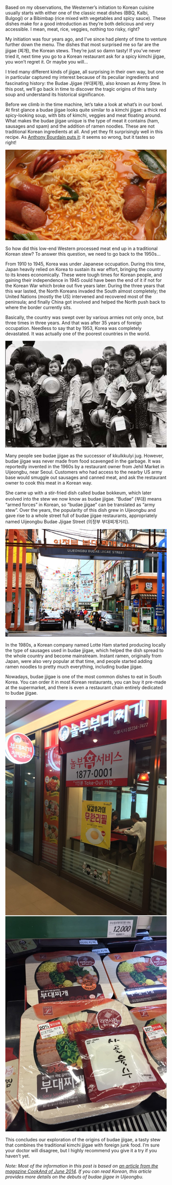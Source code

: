 Based on my observations, the Westerner’s initiation to Korean cuisine usually starts with either one of the classic meat dishes (BBQ, Kalbi, Bulgogi) or a Bibimbap (rice mixed with vegetables and spicy sauce). These dishes make for a good introduction as they’re both delicious and very accessible. I mean, meat, rice, veggies, nothing too risky, right?

My initiation was four years ago, and I’ve since had plenty of time to venture further down the menu. The dishes that most surprised me so far are the jjigae (찌개), the Korean stews. They’re just so damn tasty! If you’ve never tried it, next time you go to a Korean restaurant ask for a spicy kimchi jjigae, you won’t regret it. Or maybe you will...

I tried many different kinds of jjigae, all surprising in their own way, but one in particular captured my interest because of its peculiar ingredients and fascinating history: the Budae Jjigae (부대찌개), also known as Army Stew. In this post, we’ll go back in time to discover the tragic origins of this tasty soup and understand its historical significance.

Before we climb in the time machine, let’s take a look at what’s in our bowl. At first glance a budae jjigae looks quite similar to a kimchi jjigae: a thick red spicy-looking soup, with bits of kimchi, veggies and meat floating around. What makes the budae jjigae unique is the type of meat it contains (ham, sausages and spam) and the addition of ramen noodles. These are not traditional Korean ingredients at all. And yet they fit surprisingly well in this recipe. As [Anthony Bourdain puts it](http://www.cnn.com/2015/04/24/travel/bourdain-parts-unknown-korea-recipe): it seems so wrong, but it tastes so right!

<div class="gallery">
    <div class="row">
        <div class="col-md-12 with-legend" legend="Budae Jjigae, or Army Stew (photo by flickr.com/photos/ramenfuel, licensed under CC BY 2.0)">
            <img src="images/budae-jjigae/budae-jjigae.jpg">
        </div>
    </div>
</div>

So how did this low-end Western processed meat end up in a traditional Korean stew? To answer this question, we need to go back to the 1950s...

From 1910 to 1945, Korea was under Japanese occupation. During this time, Japan heavily relied on Korea to sustain its war effort, bringing the country to its knees economically. These were tough times for Korean people, and gaining their independence in 1945 could have been the end of it if not for the Korean War which broke out five years later. During the three years that this war lasted, the North Koreans invaded the South almost completely; the United Nations (mostly the US) intervened and recovered most of the peninsula; and finally China got involved and helped the North push back to where the border currently sits.

Basically, the country was swept over by various armies not only once, but three times in three years. And that was after 35 years of foreign occupation. Needless to say that by 1953, Korea was completely devastated. It was actually one of the poorest countries in the world.

<div class="gallery">
    <div class="row">
        <div class="col-md-12 with-legend" legend="Kids waiting to get a portion of kkulkkulyi jug">
            <img src="images/budae-jjigae/kkulkkulyi-jug.jpg">
        </div>
    </div>
</div>

Many people see budae jjigae as the successor of kkulkkulyi jug. However, budae jjigae was never made from food scavenged in the garbage. It was reportedly invented in the 1960s by a restaurant owner from Jehil Market in Uijeongbu, near Seoul. Customers who had access to the nearby US army base would smuggle out sausages and canned meat, and ask the restaurant owner to cook this meat in a Korean way.

She came up with a stir-fried dish called budae bokkeum, which later evolved into the stew we now know as budae jjigae. “Budae” (부대) means “armed forces” in Korean, so “budae jjigae” can be translated as “army stew”. Over the years, the popularity of this dish grew in Uijeongbu and gave rise to a whole street full of budae jjigae restaurants, appropriately named Uijeongbu Budae Jjigae Street (의정부 부대찌개거리).

<div class="gallery">
    <div class="row">
        <div class="col-md-12 with-legend" legend="Uijeongbu Budae Jjigae Street">
            <img src="images/budae-jjigae/street.jpg">
        </div>
    </div>
</div>

In the 1980s, a Korean company named Lotte Ham started producing locally the type of sausages used in budae jjigae, which helped the dish spread to the whole country and become mainstream. Instant ramen, originally from Japan, were also very popular at that time, and people started adding ramen noodles to pretty much everything, including budae jjigae.

Nowadays, budae jjigae is one of the most common dishes to eat in South Korea. You can order it in most Korean restaurants, you can buy it pre-made at the supermarket, and there is even a restaurant chain entirely dedicated to budae jjigae.

<div class="gallery">
    <div class="row">
        <div class="col-md-6 with-legend" legend="Nolbu Budae Jjigae, a chain dedicated to budae jjigae">
            <img src="images/budae-jjigae/nolbu.jpg">
        </div>
        <div class="col-md-6 with-legend" legend="Pre-made buddae jjigae on display in a supermarket in Cheongju">
            <img src="images/budae-jjigae/supermarket.jpg">
        </div>
    </div>
</div>

This concludes our exploration of the origins of budae jjigae, a tasty stew that combines the traditional kimchi jjigae with foreign junk food. I’m sure your doctor will disagree, but I highly recommend you give it a try if you haven’t yet.

_Note: Most of the information in this post is based on [an article from the magazine CookAnd of June 2014](http://m.navercast.naver.com/mobile_magazine_contents.nhn?rid=1350&contents_id=57346). If you can read Korean, this article provides more details on the debuts of budae jjigae in Uijeongbu._